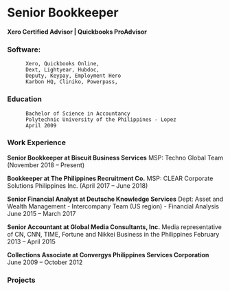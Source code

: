 # Senior Bookkeeper 
**Xero Certified Advisor | Quickbooks ProAdvisor**

### Software: 
          Xero, Quickbooks Online, 
          Dext, Lightyear, Hubdoc,
          Deputy, Keypay, Employment Hero
          Karbon HQ, Cliniko, Powerpass, 

### Education
          Bachelor of Science in Accountancy 
          Polytechnic University of the Philippines - Lopez 
          April 2009

### Work Experience

**Senior Bookkeeper at Biscuit Business Services**
  MSP: Techno Global Team 
  (November 2018 – Present)

**Bookkeeper at The Philippines Recruitment Co.**
  MSP: CLEAR Corporate Solutions Philippines Inc.
  (April 2017 – June 2018)

**Senior Financial Analyst at Deutsche Knowledge Services**
  Dept: Asset and Wealth Management - Intercompany Team (US region) - Financial Analysis
  June 2015 – March 2017

**Senior Accountant at Global Media Consultants, Inc.**
  Media representative of CN, CNN, TIME, Fortune and Nikkei Business in the Philippines
  February 2013 – April 2015

**Collections Associate at Convergys Philippines Services Corporation**
  June 2009 – October 2012


### Projects
